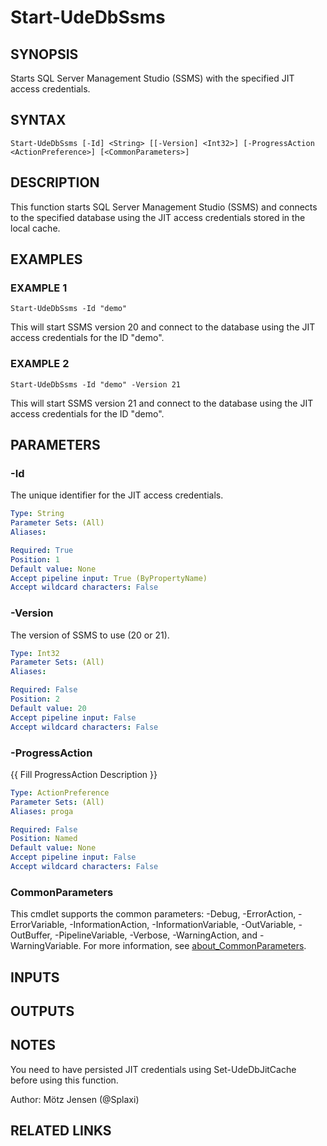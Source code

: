 ﻿---
external help file: d365bap.tools-help.xml
Module Name: d365bap.tools
online version:
schema: 2.0.0
---

# Start-UdeDbSsms

## SYNOPSIS
Starts SQL Server Management Studio (SSMS) with the specified JIT access credentials.

## SYNTAX

```
Start-UdeDbSsms [-Id] <String> [[-Version] <Int32>] [-ProgressAction <ActionPreference>] [<CommonParameters>]
```

## DESCRIPTION
This function starts SQL Server Management Studio (SSMS) and connects to the specified database using the JIT access credentials stored in the local cache.

## EXAMPLES

### EXAMPLE 1
```
Start-UdeDbSsms -Id "demo"
```

This will start SSMS version 20 and connect to the database using the JIT access credentials for the ID "demo".

### EXAMPLE 2
```
Start-UdeDbSsms -Id "demo" -Version 21
```

This will start SSMS version 21 and connect to the database using the JIT access credentials for the ID "demo".

## PARAMETERS

### -Id
The unique identifier for the JIT access credentials.

```yaml
Type: String
Parameter Sets: (All)
Aliases:

Required: True
Position: 1
Default value: None
Accept pipeline input: True (ByPropertyName)
Accept wildcard characters: False
```

### -Version
The version of SSMS to use (20 or 21).

```yaml
Type: Int32
Parameter Sets: (All)
Aliases:

Required: False
Position: 2
Default value: 20
Accept pipeline input: False
Accept wildcard characters: False
```

### -ProgressAction
{{ Fill ProgressAction Description }}

```yaml
Type: ActionPreference
Parameter Sets: (All)
Aliases: proga

Required: False
Position: Named
Default value: None
Accept pipeline input: False
Accept wildcard characters: False
```

### CommonParameters
This cmdlet supports the common parameters: -Debug, -ErrorAction, -ErrorVariable, -InformationAction, -InformationVariable, -OutVariable, -OutBuffer, -PipelineVariable, -Verbose, -WarningAction, and -WarningVariable. For more information, see [about_CommonParameters](http://go.microsoft.com/fwlink/?LinkID=113216).

## INPUTS

## OUTPUTS

## NOTES
You need to have persisted JIT credentials using Set-UdeDbJitCache before using this function.

Author: Mötz Jensen (@Splaxi)

## RELATED LINKS
